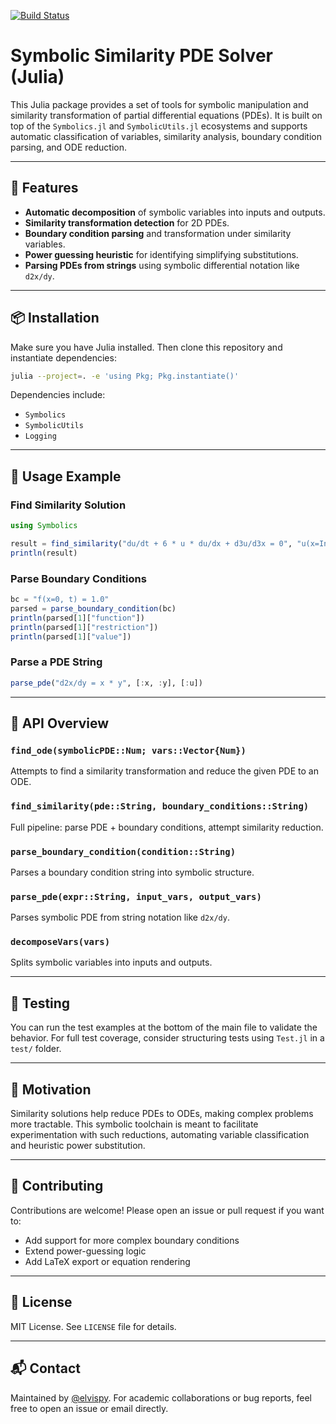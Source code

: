 [![Build Status](https://github.com/elvispy/SimilaritySolver.jl/actions/workflows/CI.yml/badge.svg?branch=main)](https://github.com/elvispy/SimilaritySolver.jl/actions/workflows/CI.yml?query=branch%3Amain)

# Symbolic Similarity PDE Solver (Julia)

This Julia package provides a set of tools for symbolic manipulation and similarity transformation of partial differential equations (PDEs). It is built on top of the `Symbolics.jl` and `SymbolicUtils.jl` ecosystems and supports automatic classification of variables, similarity analysis, boundary condition parsing, and ODE reduction.

---

## 🚀 Features

- **Automatic decomposition** of symbolic variables into inputs and outputs.
- **Similarity transformation detection** for 2D PDEs.
- **Boundary condition parsing** and transformation under similarity variables.
- **Power guessing heuristic** for identifying simplifying substitutions.
- **Parsing PDEs from strings** using symbolic differential notation like `d2x/dy`.

---

## 📦 Installation

Make sure you have Julia installed. Then clone this repository and instantiate dependencies:

```bash
julia --project=. -e 'using Pkg; Pkg.instantiate()'
```

Dependencies include:
- `Symbolics`
- `SymbolicUtils`
- `Logging`

---

## 🔧 Usage Example

### Find Similarity Solution

```julia
using Symbolics

result = find_similarity("du/dt + 6 * u * du/dx + d3u/d3x = 0", "u(x=Inf, t) = 0")
println(result)
```

### Parse Boundary Conditions

```julia
bc = "f(x=0, t) = 1.0"
parsed = parse_boundary_condition(bc)
println(parsed[1]["function"])
println(parsed[1]["restriction"])
println(parsed[1]["value"])
```

### Parse a PDE String

```julia
parse_pde("d2x/dy = x * y", [:x, :y], [:u])
```

---

## 📖 API Overview

### `find_ode(symbolicPDE::Num; vars::Vector{Num})`
Attempts to find a similarity transformation and reduce the given PDE to an ODE.

### `find_similarity(pde::String, boundary_conditions::String)`
Full pipeline: parse PDE + boundary conditions, attempt similarity reduction.

### `parse_boundary_condition(condition::String)`
Parses a boundary condition string into symbolic structure.

### `parse_pde(expr::String, input_vars, output_vars)`
Parses symbolic PDE from string notation like `d2x/dy`.

### `decomposeVars(vars)`
Splits symbolic variables into inputs and outputs.

---

## 🧪 Testing

You can run the test examples at the bottom of the main file to validate the behavior. For full test coverage, consider structuring tests using `Test.jl` in a `test/` folder.

---

## 🧠 Motivation

Similarity solutions help reduce PDEs to ODEs, making complex problems more tractable. This symbolic toolchain is meant to facilitate experimentation with such reductions, automating variable classification and heuristic power substitution.

---

## 🤝 Contributing

Contributions are welcome! Please open an issue or pull request if you want to:
- Add support for more complex boundary conditions
- Extend power-guessing logic
- Add LaTeX export or equation rendering

---

## 📄 License

MIT License. See `LICENSE` file for details.

---

## 📬 Contact

Maintained by [@elvispy](https://github.com/elvispy). For academic collaborations or bug reports, feel free to open an issue or email directly.

